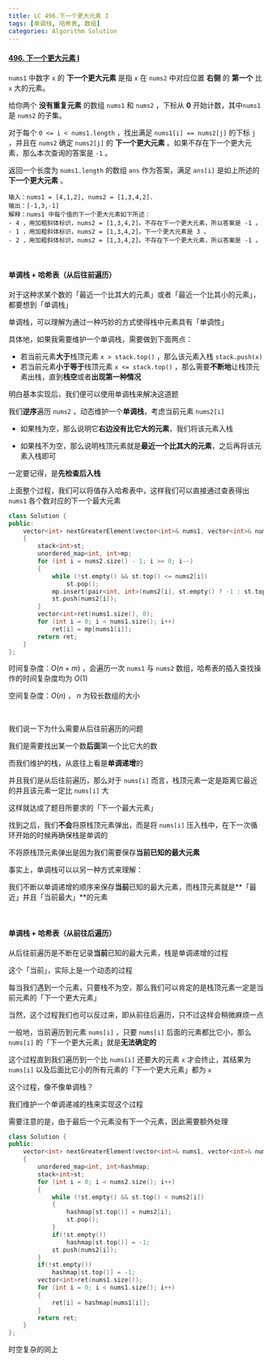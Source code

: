 ```yaml
---
title: LC 496.下一个更大元素 I
tags: [单调栈, 哈希表, 数组]
categories: Algorithm Solution
---
```


#### [496. 下一个更大元素 I](https://leetcode.cn/problems/next-greater-element-i/)

`nums1` 中数字 `x` 的 **下一个更大元素** 是指 `x` 在 `nums2` 中对应位置 **右侧** 的 **第一个** 比 `x` 大的元素。

给你两个 **没有重复元素** 的数组 `nums1` 和 `nums2` ，下标从 **0** 开始计数，其中`nums1` 是 `nums2` 的子集。

对于每个 `0 <= i < nums1.length` ，找出满足 `nums1[i] == nums2[j]` 的下标 `j` ，并且在 `nums2` 确定 `nums2[j]` 的 **下一个更大元素** 。如果不存在下一个更大元素，那么本次查询的答案是 `-1` 。

返回一个长度为 `nums1.length` 的数组 `ans` 作为答案，满足 `ans[i]` 是如上所述的 **下一个更大元素** 。

```
输入：nums1 = [4,1,2], nums2 = [1,3,4,2].
输出：[-1,3,-1]
解释：nums1 中每个值的下一个更大元素如下所述：
- 4 ，用加粗斜体标识，nums2 = [1,3,4,2]。不存在下一个更大元素，所以答案是 -1 。
- 1 ，用加粗斜体标识，nums2 = [1,3,4,2]。下一个更大元素是 3 。
- 2 ，用加粗斜体标识，nums2 = [1,3,4,2]。不存在下一个更大元素，所以答案是 -1 。
```

​	 

#### 单调栈 + 哈希表（从后往前遍历）

对于这种求某个数的「最近一个比其大的元素」或者「最近一个比其小的元素」，都要想到「单调栈」

单调栈，可以理解为通过一种巧妙的方式使得栈中元素具有「单调性」

具体地，如果我需要维护一个单调栈，需要做到下面两点：

* 若当前元素**大于**栈顶元素 `x > stack.top()` ，那么该元素入栈 `stack.push(x)` 
* 若当前元素**小于等于**栈顶元素 `x <= stack.top()` ，那么需要**不断地**让栈顶元素出栈，直到**栈空**或者**出现第一种情况**

明白基本实现后，我们便可以使用单调栈来解决这道题

我们**逆序**遍历 `nums2` ，动态维护一个**单调栈**，考虑当前元素 `nums2[i]` 

* 如果栈为空，那么说明它**右边没有比它大的元素**，我们将该元素入栈

* 如果栈不为空，那么说明栈顶元素就是**最近一个比其大的元素**，之后再将该元素入栈即可


一定要记得，是**先检查后入栈**

上面整个过程，我们可以将值存入哈希表中，这样我们可以直接通过查表得出 `nums1` 各个数对应的下一个最大元素

```cpp
class Solution {
public:
	vector<int> nextGreaterElement(vector<int>& nums1, vector<int>& nums2)
	{
		stack<int>st;
		unordered_map<int, int>mp;
		for (int i = nums2.size() - 1; i >= 0; i--)
		{
			while (!st.empty() && st.top() <= nums2[i])
				st.pop();
			mp.insert(pair<int, int>(nums2[i], st.empty() ? -1 : st.top()));
            st.push(nums2[i]);
		}
		vector<int>ret(nums1.size(), 0);
		for (int i = 0; i < nums1.size(); i++)
			ret[i] = mp[nums1[i]];
		return ret;
	}
};
```

时间复杂度：$O(n+m)$ ，会遍历一次 `nums1` 与 `nums2` 数组，哈希表的插入查找操作的时间复杂度均为 $O(1)$ 

空间复杂度：$O(n)$ ， $n$ 为较长数组的大小

​	 

我们说一下为什么需要从后往前遍历的问题

我们是需要找出某一个数**后面**第一个比它大的数

而我们维护的栈，从底往上看是**单调递增**的

并且我们是从后往前遍历，那么对于 `nums[i]` 而言，栈顶元素一定是距离它最近的并且该元素一定比 `nums[i]` 大

这样就达成了题目所要求的「下一个最大元素」

找到之后，我们**不会**将原栈顶元素弹出，而是将 `nums[i]` 压入栈中，在下一次循环开始的时候再确保栈是单调的

不将原栈顶元素弹出是因为我们需要保存**当前已知的最大元素**

事实上，单调栈可以以另一种方式来理解：

我们不断以单调递增的顺序来保存**当前**已知的最大元素，而栈顶元素就是**「最近」并且「当前最大」**的元素

​	 

#### 单调栈 + 哈希表（从前往后遍历）

从后往前遍历是不断在记录**当前**已知的最大元素，栈是单调递增的过程

这个「当前」，实际上是一个动态的过程

每当我们遇到一个元素，只要栈不为空，那么我们可以肯定的是栈顶元素一定是当前元素的「下一个更大元素」

当然，这个过程我们也可以反过来，即从前往后遍历，只不过这样会稍微麻烦一点

一般地，当前遍历到元素 `nums[i]` ，只要 `nums[i]` 后面的元素都比它小，那么 `nums[i]` 的「下一个更大元素」就是**无法确定的**

这个过程直到我们遍历到一个比 `nums[i]` 还要大的元素 `x` 才会终止，其结果为 `nums[i]` 以及后面比它小的所有元素的「下一个更大元素」都为 `x` 

这个过程，像不像单调栈？

我们维护一个单调递减的栈来实现这个过程

需要注意的是，由于最后一个元素没有下一个元素，因此需要额外处理

```cpp
class Solution {
public:
	vector<int> nextGreaterElement(vector<int>& nums1, vector<int>& nums2)
	{
		unordered_map<int, int>hashmap;
		stack<int>st;
		for (int i = 0; i < nums2.size(); i++)
		{
			while (!st.empty() && st.top() < nums2[i])
			{
				hashmap[st.top()] = nums2[i];
				st.pop();
			}
            if(!st.empty())
                hashmap[st.top()] = -1;
			st.push(nums2[i]);
		}
        if(!st.empty())
            hashmap[st.top()] = -1;
		vector<int>ret(nums1.size());
		for (int i = 0; i < nums1.size(); i++)
		{
			ret[i] = hashmap[nums1[i]];
		}
		return ret;
	}
};
```

时空复杂的同上